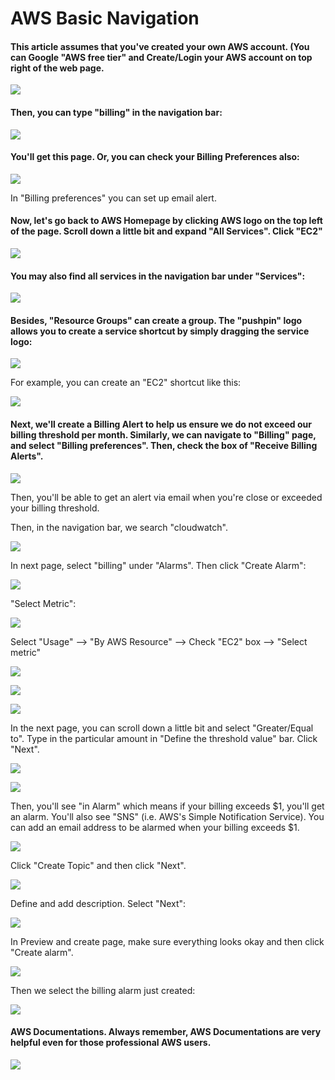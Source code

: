# AWS Basic Navigation

#### This article assumes that you've created your own AWS account. \(You can Google "AWS free tier" and Create/Login your AWS account on top right of the web page.

![](../.gitbook/assets/image%20%283%29.png)



#### Then, you can type "billing" in the navigation bar:

![](../.gitbook/assets/image%20%288%29.png)

#### ​You'll get this page. Or, you can check your Billing Preferences also:

![](../.gitbook/assets/image%20%2832%29.png)

In "Billing preferences" you can set up email alert.

#### Now, let's go back to AWS Homepage by clicking AWS logo on the top left of the page. Scroll down a little bit and expand "All Services". Click "EC2"

![](../.gitbook/assets/image%20%2830%29.png)

#### You may also find all services in the navigation bar under "Services":

![](../.gitbook/assets/image%20%2820%29.png)

#### Besides, "Resource Groups" can create a group. The "pushpin" logo allows you to create a service shortcut by simply dragging the service logo:

![](../.gitbook/assets/image%20%2825%29.png)

For example, you can create an "EC2" shortcut like this:

![](../.gitbook/assets/image%20%2810%29.png)

#### Next, we'll create a Billing Alert to help us ensure we do not exceed our billing threshold per month. Similarly, we can navigate to "Billing" page, and select "Billing preferences". Then, check the box of "Receive Billing Alerts".

![](../.gitbook/assets/image%20%2821%29.png)

Then, you'll be able to get an alert via email when you're close or exceeded your billing threshold.

Then, in the navigation bar, we search "cloudwatch".

![](../.gitbook/assets/image%20%2829%29.png)

In next page, select "billing" under "Alarms". Then click "Create Alarm":

![](../.gitbook/assets/image%20%2836%29.png)

"Select Metric":

![](../.gitbook/assets/image%20%284%29.png)

Select "Usage" --&gt; "By AWS Resource" --&gt; Check "EC2" box --&gt; "Select metric"

![](../.gitbook/assets/image%20%289%29.png)

![](../.gitbook/assets/image%20%2822%29.png)

![](../.gitbook/assets/image%20%2834%29.png)

In the next page, you can scroll down a little bit and select "Greater/Equal to". Type in the particular amount in "Define the threshold value" bar. Click "Next".

![](../.gitbook/assets/image%20%2816%29.png)

![](../.gitbook/assets/image%20%2811%29.png)

Then, you'll see "in Alarm" which means if your billing exceeds $1, you'll get an alarm. You'll also see "SNS" \(i.e. AWS's Simple Notification Service\). You can add an email address to be alarmed when your billing exceeds $1. 

![](../.gitbook/assets/image%20%2827%29.png)

Click "Create Topic" and then click "Next".

![](../.gitbook/assets/image%20%282%29.png)

Define and add description. Select "Next":

![](../.gitbook/assets/image%20%2814%29.png)

In Preview and create page, make sure everything looks okay and then click "Create alarm".

![](../.gitbook/assets/image%20%287%29.png)

Then we select the billing alarm just created:

![](../.gitbook/assets/image%20%2815%29.png)

#### AWS Documentations. Always remember, AWS Documentations are very helpful even for those professional AWS users.

![](../.gitbook/assets/image%20%2818%29.png)

















